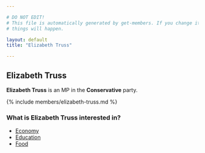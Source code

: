 ```yaml
---

# DO NOT EDIT!
# This file is automatically generated by get-members. If you change it, bad
# things will happen.

layout: default
title: "Elizabeth Truss"

---
```


## Elizabeth Truss

**Elizabeth Truss** is an MP in the **Conservative** party.

{% include members/elizabeth-truss.md %}

### What is Elizabeth Truss interested in?


* [Economy](/interests/economy.html)
* [Education](/interests/education.html)
* [Food](/interests/food.html)
